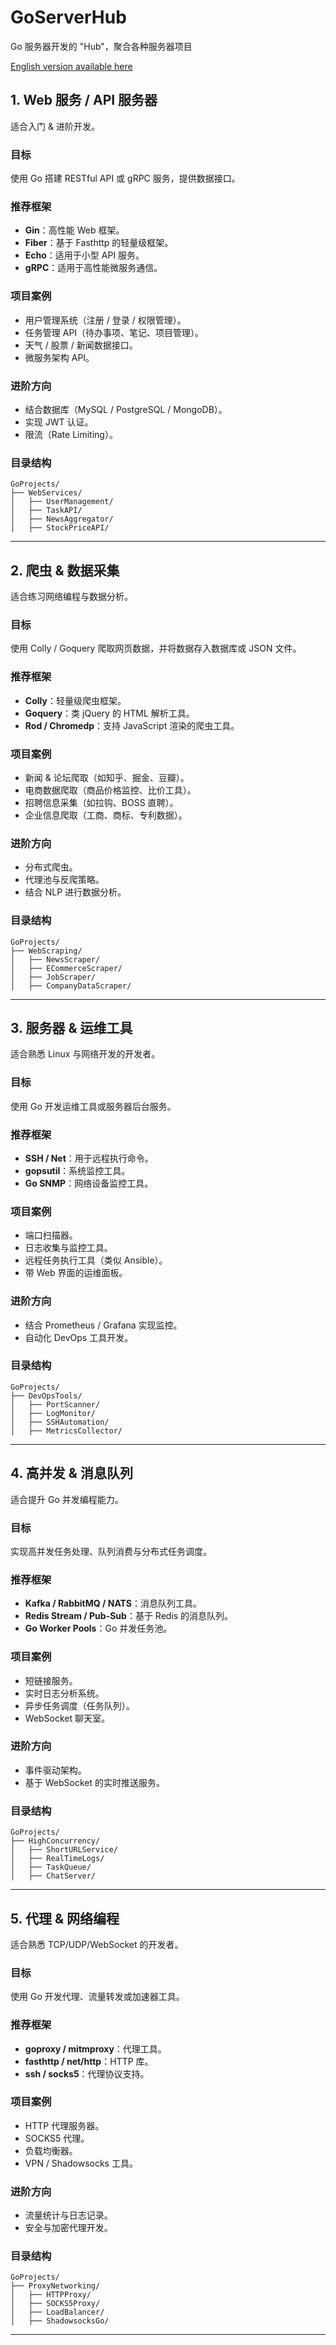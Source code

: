 # GoServerHub
Go 服务器开发的 "Hub"，聚合各种服务器项目

[English version available here](./README_EN.md)

## 1. Web 服务 / API 服务器

适合入门 & 进阶开发。

### 目标

使用 Go 搭建 RESTful API 或 gRPC 服务，提供数据接口。

### 推荐框架

- **Gin**：高性能 Web 框架。
- **Fiber**：基于 Fasthttp 的轻量级框架。
- **Echo**：适用于小型 API 服务。
- **gRPC**：适用于高性能微服务通信。

### 项目案例

- 用户管理系统（注册 / 登录 / 权限管理）。
- 任务管理 API（待办事项、笔记、项目管理）。
- 天气 / 股票 / 新闻数据接口。
- 微服务架构 API。

### 进阶方向

- 结合数据库（MySQL / PostgreSQL / MongoDB）。
- 实现 JWT 认证。
- 限流（Rate Limiting）。

### 目录结构

```
GoProjects/
├── WebServices/
│   ├── UserManagement/
│   ├── TaskAPI/
│   ├── NewsAggregator/
│   ├── StockPriceAPI/
```

---

## 2. 爬虫 & 数据采集

适合练习网络编程与数据分析。

### 目标

使用 Colly / Goquery 爬取网页数据，并将数据存入数据库或 JSON 文件。

### 推荐框架

- **Colly**：轻量级爬虫框架。
- **Goquery**：类 jQuery 的 HTML 解析工具。
- **Rod / Chromedp**：支持 JavaScript 渲染的爬虫工具。

### 项目案例

- 新闻 & 论坛爬取（如知乎、掘金、豆瓣）。
- 电商数据爬取（商品价格监控、比价工具）。
- 招聘信息采集（如拉钩、BOSS 直聘）。
- 企业信息爬取（工商、商标、专利数据）。

### 进阶方向

- 分布式爬虫。
- 代理池与反爬策略。
- 结合 NLP 进行数据分析。

### 目录结构

```
GoProjects/
├── WebScraping/
│   ├── NewsScraper/
│   ├── ECommerceScraper/
│   ├── JobScraper/
│   ├── CompanyDataScraper/
```

---

## 3. 服务器 & 运维工具

适合熟悉 Linux 与网络开发的开发者。

### 目标

使用 Go 开发运维工具或服务器后台服务。

### 推荐框架

- **SSH / Net**：用于远程执行命令。
- **gopsutil**：系统监控工具。
- **Go SNMP**：网络设备监控工具。

### 项目案例

- 端口扫描器。
- 日志收集与监控工具。
- 远程任务执行工具（类似 Ansible）。
- 带 Web 界面的运维面板。

### 进阶方向

- 结合 Prometheus / Grafana 实现监控。
- 自动化 DevOps 工具开发。

### 目录结构

```
GoProjects/
├── DevOpsTools/
│   ├── PortScanner/
│   ├── LogMonitor/
│   ├── SSHAutomation/
│   ├── MetricsCollector/
```

---

## 4. 高并发 & 消息队列

适合提升 Go 并发编程能力。

### 目标

实现高并发任务处理、队列消费与分布式任务调度。

### 推荐框架

- **Kafka / RabbitMQ / NATS**：消息队列工具。
- **Redis Stream / Pub-Sub**：基于 Redis 的消息队列。
- **Go Worker Pools**：Go 并发任务池。

### 项目案例

- 短链接服务。
- 实时日志分析系统。
- 异步任务调度（任务队列）。
- WebSocket 聊天室。

### 进阶方向

- 事件驱动架构。
- 基于 WebSocket 的实时推送服务。

### 目录结构

```
GoProjects/
├── HighConcurrency/
│   ├── ShortURLService/
│   ├── RealTimeLogs/
│   ├── TaskQueue/
│   ├── ChatServer/
```

---

## 5. 代理 & 网络编程

适合熟悉 TCP/UDP/WebSocket 的开发者。

### 目标

使用 Go 开发代理、流量转发或加速器工具。

### 推荐框架

- **goproxy / mitmproxy**：代理工具。
- **fasthttp / net/http**：HTTP 库。
- **ssh / socks5**：代理协议支持。

### 项目案例

- HTTP 代理服务器。
- SOCKS5 代理。
- 负载均衡器。
- VPN / Shadowsocks 工具。

### 进阶方向

- 流量统计与日志记录。
- 安全与加密代理开发。

### 目录结构

```
GoProjects/
├── ProxyNetworking/
│   ├── HTTPProxy/
│   ├── SOCKS5Proxy/
│   ├── LoadBalancer/
│   ├── ShadowsocksGo/
```

---



